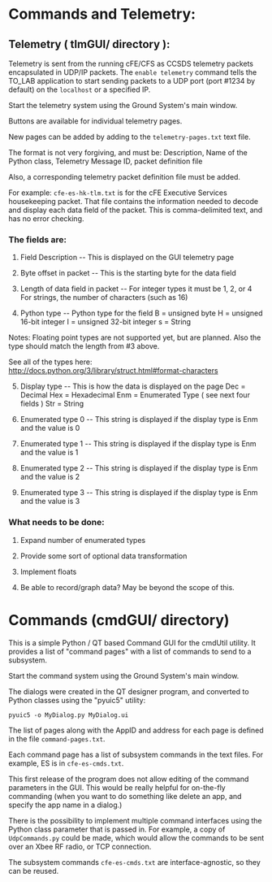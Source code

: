 # Commands and Telemetry:

## Telemetry ( tlmGUI/ directory ):
Telemetry is sent from the running cFE/CFS as CCSDS telemetry packets encapsulated in 
UDP/IP packets. The `enable telemetry` command tells the TO_LAB application to start 
sending packets to a UDP port (port #1234 by default) on the `localhost` or a specified IP. 

Start the telemetry system using the Ground System's main window.

Buttons are available for individual telemetry pages. 

New pages can be added by adding to the `telemetry-pages.txt` text file. 

The format is not very forgiving, and must be:
Description, Name of the Python class, Telemetry Message ID, packet definition file

Also, a corresponding telemetry packet definition file must be added.

For example: `cfe-es-hk-tlm.txt` is for the cFE Executive Services housekeeping packet. 
That file contains the information needed to decode and display each data
field of the packet. This is comma-delimited text, and has no error checking. 

### The fields are:

1. Field Description -- This is displayed on the GUI telemetry page

2. Byte offset in packet -- This is the starting byte for the data field

3. Length of data field in packet -- For integer types it must be 1, 2, or 4
                              For strings, the number of characters (such as 16)

4. Python type -- Python type for the field
                             B = unsigned byte
                             H = unsigned 16-bit integer
                             I = unsigned 32-bit integer
                             s = String

Notes: Floating point types are not supported yet, but are planned. Also the
type should match the length from #3 above.

See all of the types here:
http://docs.python.org/3/library/struct.html#format-characters

5. Display type -- This is how the data is displayed on the page
                    Dec = Decimal
                    Hex = Hexadecimal
                    Enm = Enumerated Type ( see next four fields )
                    Str = String

6. Enumerated type 0 -- This string is displayed if the display type is Enm
and the value is 0
                                              
7. Enumerated type 1 -- This string is displayed if the display type is Enm
and the value is 1

8. Enumerated type 2 -- This string is displayed if the display type is Enm
and the value is 2

9. Enumerated type 3 -- This string is displayed if the display type is Enm
and the value is 3

### What needs to be done:

1. Expand number of enumerated types

2. Provide some sort of optional data transformation

3. Implement floats

4. Be able to record/graph data? May be beyond the scope of this. 

# Commands (cmdGUI/ directory)

This is a simple Python / QT based Command GUI for the cmdUtil utility. 
It provides a list of "command pages" with a list of commands to send to a subsystem.

Start the command system using the Ground System's main window.

The dialogs were created in the QT designer program, and converted to Python classes
using the "pyuic5" utility:

```
pyuic5 -o MyDialog.py MyDialog.ui
```

The list of pages along with the AppID and address for each page is defined in the
file `command-pages.txt`.

Each command page has a list of subsystem commands in the text files. For example, 
ES is in `cfe-es-cmds.txt`.

This first release of the program does not allow editing of the command parameters 
in the GUI. This would be really helpful for on-the-fly commanding (when you 
want to do something like delete an app, and specify the app name in a dialog.)

There is the possibility to implement multiple command interfaces using
the Python class parameter that is passed in. For example, a copy of
`UdpCommands.py` could be made, which would allow the commands to be sent
over an Xbee RF radio, or TCP connection.

The subsystem commands `cfe-es-cmds.txt` are interface-agnostic, so
they can be reused.
